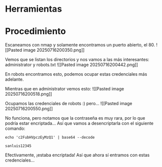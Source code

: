 # Herramientas
# Procedimiento
Escaneamos con nmap y solamente encontramos un puerto abierto, el 80. 
![[Pasted image 20250716200350.png]]

Vemos que se listan los directorios y nos vamos a las más interesantes: administrator y robots.txt
![[Pasted image 20250716200442.png]]

En robots encontramos esto, podemos ocupar estas credenciales más adelante.

Mientras que en administrator vemos esto:
![[Pasted image 20250716200518.png]]

Ocupamos las credenciales de robots :) pero...
![[Pasted image 20250716200550.png]]

No funciona, pero notamos que la contraseña es muy rara, por lo que podría estar encriptada... Así que vamos a desencriptarla con el siguiente comando:
```
echo 'c2FubHVpczEyMzQ1' | base64 --decode

sanluis12345
```

Efectivamente, ¡estaba encriptada! Así que ahora sí entramos con estas credenciales...